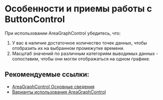 # Особенности и приемы работы с ButtonControl

При использовании AreaGraphControl убедитесь, что:

1. У вас в наличие достаточное количество точек данных, чтобы отобразить их на выбранном промежутке времени.
2. Масштаб значений по различным категориям выводимых данных - сопоставим, чтобы они могли отображаться на одном графике.

## Рекомендуемые ссылки:

- [AreaGraphControl Основные сведения](README.md)
- [Варианты использования AreaGraphControl](presentations.md)



